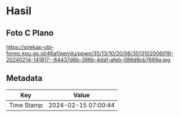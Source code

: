 # Hasil

## Foto C Plano

https://sirekap-obj-formc.kpu.go.id/46af/pemilu/ppwp/35/13/10/20/06/3513102006016-20240214-141817--84437d6b-386b-4da1-afeb-086d8cb7669a.jpg


## Metadata

| Key        | Value               |
| ---------- | ------------------- |
| Time Stamp | 2024-02-15 07:00:44 |



